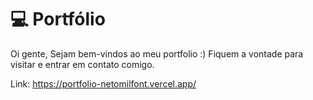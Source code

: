   
  

💻 Portfólio
============

Oi gente,
Sejam bem-vindos ao meu portfolio :)
Fiquem a vontade para visitar e entrar em contato comigo.

Link: https://portfolio-netomilfont.vercel.app/


